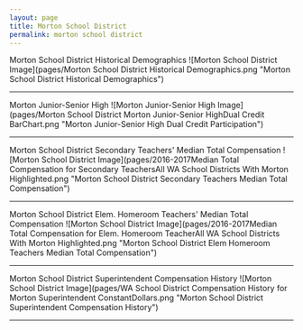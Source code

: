 ```yaml
---
layout: page
title: Morton School District
permalink: morton school district
---
```



Morton School District Historical Demographics
![Morton School District Image](pages/Morton School District Historical Demographics.png "Morton School District Historical Demographics")

___

Morton Junior-Senior High
![Morton Junior-Senior High Image](pages/Morton School District Morton Junior-Senior HighDual Credit BarChart.png "Morton Junior-Senior High Dual Credit Participation")

___

Morton School District Secondary Teachers' Median Total Compensation
![Morton School District Image](pages/2016-2017Median Total Compensation for Secondary TeachersAll WA School Districts With Morton Highlighted.png "Morton School District Secondary Teachers Median Total Compensation")

___

Morton School District Elem. Homeroom Teachers' Median Total Compensation
![Morton School District Image](pages/2016-2017Median Total Compensation for Elem. Homeroom TeacherAll WA School Districts With Morton Highlighted.png "Morton School District Elem Homeroom Teachers Median Total Compensation")

___

Morton School District Superintendent Compensation History
![Morton School District Image](pages/WA School District Compensation History for Morton Superintendent ConstantDollars.png "Morton School District Superintendent Compensation History")

___

